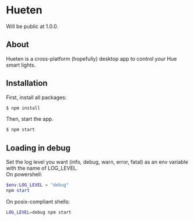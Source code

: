 # Hueten
Will be public at 1.0.0.  
## About
Hueten is a cross-platform (hopefully) desktop app to control your Hue smart lights.  
## Installation
First, install all packages:
```bash
$ npm install
```
Then, start the app.  
```bash
$ npm start
```
## Loading in debug
Set the log level you want (info, debug, warn, error, fatal) as an env variable with the name of LOG_LEVEL.  
On powershell:
```powershell
$env:LOG_LEVEL = "debug"
npm start
```
On posix-compliant shells:
```bash
LOG_LEVEL=debug npm start
```